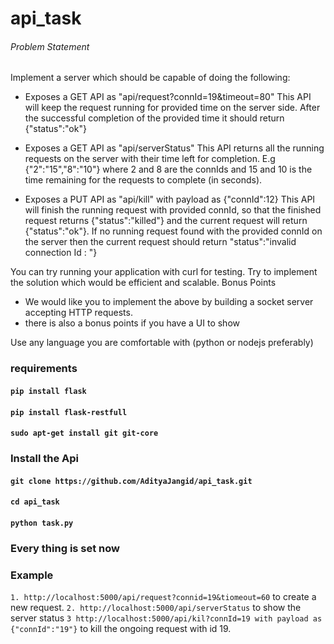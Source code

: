 # api_task 

###### Problem Statement 

Implement a server which should be capable of doing the following:

   - Exposes a GET API as "api/request?connId=19&timeout=80" 
 This API will keep the request running for provided time on the server side. After the successful completion of the provided time it should return {"status":"ok"}

   - Exposes a GET API as "api/serverStatus" 
 This API returns all the running requests on the server with their time left for completion. E.g {"2":"15","8":"10"} where 2 and 8 are the connIds and 15 and 10 is the time remaining for the requests to complete (in seconds).

   - Exposes a PUT API as "api/kill" with payload as {"connId":12} 
This API will finish the running request with provided connId, so that the finished request returns {"status":"killed"} and the current request will return {"status":"ok"}. If no running request found with the provided connId on the server then the current request should return "status":"invalid connection Id : <connId>"}

You can try running your application with curl for testing. Try to implement the solution which would be efficient and scalable.
Bonus Points
 
- We would like you to implement the above by building a socket server accepting HTTP requests. 
- there is also a bonus points if you have a UI to show 
 
Use any language you are comfortable with (python or nodejs preferably) 


### requirements 

#### `pip install flask` ##
#### `pip install flask-restfull` ##
#### `sudo apt-get install git git-core` ##


### Install the Api ###



#### `git clone https://github.com/AdityaJangid/api_task.git`

#### `cd api_task`

#### `python task.py`


### Every thing is set now


### Example

`1. http://localhost:5000/api/request?connid=19&tiomeout=60` to create a new request.
`2. http://localhost:5000/api/serverStatus` to show the server status
`3 http://localhost:5000/api/kil?connId=19 with payload as {"connId":"19"}` to kill the ongoing request with id 19.



